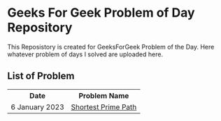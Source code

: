 <h1>Geeks For Geek Problem of Day Repository</h1>
<p>
This Reposistory is created for GeeksForGeek Problem of the Day. Here whatever problem of days I
solved are uploaded here. 
</p>
<h2>List of Problem</h2>
<table>
<tr>
<th>Date</th>
<th>Problem Name</th>
</tr>
<tr>
<td>6 January 2023</td>
<td><a href="https://practice.geeksforgeeks.org/problems/1646a9b5169d7571cf672f2a31533af083d1f479/1">Shortest Prime Path</a></td>
</tr>
</table>
